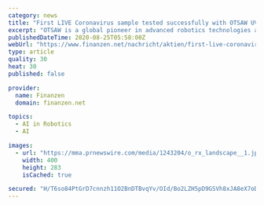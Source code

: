 ```yaml
---
category: news
title: "First LIVE Coronavirus sample tested successfully with OTSAW UV-C LED disinfection robot"
excerpt: "OTSAW is a global pioneer in advanced robotics technologies and next-generation artificial intelligence for healthcare, security delivery and mobility applications to improve safety, business processes and everyday lives. For additional information, ..."
publishedDateTime: 2020-08-25T05:58:00Z
webUrl: "https://www.finanzen.net/nachricht/aktien/first-live-coronavirus-sample-tested-successfully-with-otsaw-uv-c-led-disinfection-robot-9228437"
type: article
quality: 30
heat: 30
published: false

provider:
  name: Finanzen
  domain: finanzen.net

topics:
  - AI in Robotics
  - AI

images:
  - url: "https://mma.prnewswire.com/media/1243204/o_rx_landscape__1.jpg"
    width: 400
    height: 283
    isCached: true

secured: "H/T6so84PtGrD7cnnzh11O2BnDTBvqYv/OId/Bo2LZH5pD9GSVh8xJA8eX7oDrubTGR6q3Shd94ZAcHW3i9YzLHzOzg6mq8BkO6qx2XYSHeimHlMjyFJqUf2b07ME0iuPIcSy5ZyM8srzMKk+3JjxNNgQXxC0Ck2FPElgQkDdLJJXS7SEG2tkVlsIZL8F6Evm/JxIsrDDXwbdLtO06VGZOmcJVqvDX5lgoqQg7sQQqQgS3zI2DKYnX1YBt5/FPxCMUdnSHULAW/hMBoV93AXbPPQCA6ThY/dCYI3Q/iWbsMZqgGH3zM7nRR4bbag8D7i1cYW7qXHE1u+tCrCpE70JA==;58ecmaO7lUd4gzeS0SS6zA=="
---
```


